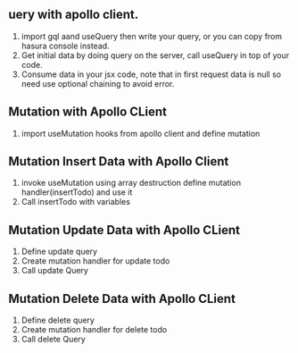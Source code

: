 ## uery with apollo client.

1. import gql aand useQuery then write your query, or you can copy from hasura console instead.
2. Get initial data by doing query on the server, call useQuery in top of your code.
3. Consume data in your jsx code, note that in first request data is null so need use optional chaining to avoid error.

## Mutation with Apollo CLient

1. import useMutation hooks from apollo client and define mutation

## Mutation Insert Data with Apollo Client

1. invoke useMutation using array destruction define mutation handler(insertTodo) and use it
2. Call insertTodo with variables

## Mutation Update Data with Apollo CLient

1. Define update query
2. Create mutation handler for update todo
3. Call update Query

## Mutation Delete Data with Apollo CLient

1. Define delete query
2. Create mutation handler for delete todo
3. Call delete Query
